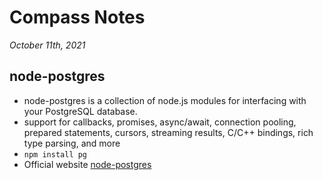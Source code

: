 # Compass Notes
*October 11th, 2021*
## node-postgres
  * node-postgres is a collection of node.js modules for interfacing with your PostgreSQL database.
  * support for callbacks, promises, async/await, connection pooling, prepared statements, cursors, streaming results, C/C++ bindings, rich type parsing, and more
  * `npm install pg`
  * Official website [node-postgres](https://node-postgres.com/)
